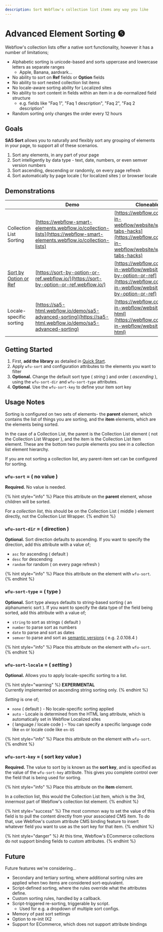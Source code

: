 ```yaml
---
description: Sort Webflow's collection list items any way you like
---
```


# Advanced Element Sorting ❺

Webflow's collection lists offer a native sort functionality, however it has a number of limitations;&#x20;

* Alphabetic sorting is unicode-based and sorts uppercase and lowercase letters as separate ranges&#x20;
  * Apple, Banana, aardvark...&#x20;
* No ability to sort on **Ref** fields or **Option** fields
* No ability to sort nested collection list items
* No locale-aware sorting ability for Localized sites&#x20;
* No ability to sort content in fields within an item in a de-normalized field structure
  * e.g. fields like "Faq 1", "Faq 1 description", "Faq 2", "Faq 2 description" &#x20;
* Random sorting only changes the order every 12 hours&#x20;

## Goals&#x20;

**SA5 Sort** allows you to naturally and flexibly sort any grouping of elements in your page, to support all of these scenarios.&#x20;

1. Sort any elements, in any part of your page&#x20;
2. Sort intelligently by data type - text, date, numbers, or even semver version numbers&#x20;
3. Sort ascending, descending or randomly, on every page refresh &#x20;
4. Sort automatically by page locale ( for localized sites ) or browser locale&#x20;

## Demonstrations &#x20;

|                                                                                 | Demo                                                                                                                     | Cloneable                                                                                                                              |
| ------------------------------------------------------------------------------- | ------------------------------------------------------------------------------------------------------------------------ | -------------------------------------------------------------------------------------------------------------------------------------- |
| Collection List Sorting                                                         | [https://webflow-smart-elements.webflow.io/collection-lists](https://webflow-smart-elements.webflow.io/collection-lists) | [https://webflow.com/made-in-webflow/website/webflow-tabs-hacks](https://webflow.com/made-in-webflow/website/webflow-tabs-hacks)       |
| [Sort by Option or Ref](https://www.sygnal.com/lessons/sorting-by-option-field) | [https://sort-by-option-or-ref.webflow.io/](https://sort-by-option-or-ref.webflow.io/)                                   | [https://webflow.com/made-in-webflow/website/sort-by-option-or-ref](https://webflow.com/made-in-webflow/website/sort-by-option-or-ref) |
| Locale-specific sorting                                                         | [https://sa5-html.webflow.io/demo/sa5-advanced-sorting](https://sa5-html.webflow.io/demo/sa5-advanced-sorting)           | [https://webflow.com/made-in-webflow/website/sa5-html](https://webflow.com/made-in-webflow/website/sa5-html)                           |

## Getting Started  <a href="#getting-started-nocode" id="getting-started-nocode"></a>

1. First, **add the library** as detailed in [Quick Start](quick-start.md).&#x20;
2. Apply `wfu-sort` and configuration attributes to the elements you want to filter
3. **Optional.**  Change the default sort type ( _string_ ) and order ( _ascending_ ), using the `wfu-sort-dir` and `wfu-sort-type` attributes.
4. **Optional.**  Use the `wfu-sort-key` to define your item sort key

## Usage Notes <a href="#usage-notes" id="usage-notes"></a>

Sorting is configured on two sets of elements- the **parent** element, which contains the list of things you are sorting, and the **item** elements, which are the elements being sorted.&#x20;

In the case of a Collection List, the parent is the Collection List element ( not the Collection List Wrapper ), and the item is the Collection List Item element. These are the bottom two purple elements you see in a collection list element hierarchy.

If you are not sorting a collection list, any parent-item set can be configured for sorting. &#x20;

### `wfu-sort` = ( no value )  <a href="#wfu-sort-attribute" id="wfu-sort-attribute"></a>

**Required.** No value is needed.&#x20;

{% hint style="info" %}
Place this attribute on the **parent** element, whose children will be sorted.&#x20;

For a _collection list_, this should be on the Collection List ( middle ) element directly, not the Collection List Wrapper.&#x20;
{% endhint %}

### `wfu-sort-dir` = ( direction ) <a href="#wfu-sort-dir-attribute" id="wfu-sort-dir-attribute"></a>

**Optional.**  Sort direction defaults to ascending. If you want to specify the direction, add this attribute with a value of;

* `asc` for ascending ( default )&#x20;
* `desc` for descending
* `random` for random ( on every page refresh )

{% hint style="info" %}
Place this attribute on the element with `wfu-sort`.&#x20;
{% endhint %}

### `wfu-sort-type` = ( type ) <a href="#wfu-sort-type-attribute" id="wfu-sort-type-attribute"></a>

**Optional.**  Sort type always defaults to string-based sorting ( an alphanumeric sort ). If you want to specify the data type of the field being sorted, add this attribute with a value of;

* `string` to sort as strings ( default )&#x20;
* `number` to parse sort as numbers
* `date` to parse and sort as dates
* `semver` to parse and sort as [semantic versions](https://semver.org/) ( e.g. 2.0.108.4 )&#x20;

{% hint style="info" %}
Place this attribute on the element with `wfu-sort`.&#x20;
{% endhint %}

### `wfu-sort-locale` = ( _setting_ )  <a href="#getting-started-nocode" id="getting-started-nocode"></a>

**Optional.**  Allows you to apply locale-specific sorting to a list.

{% hint style="warning" %}
**EXPERIMENTAL** \
Currently implemented on ascending string sorting only.&#x20;
{% endhint %}

_Setting_ is one of;&#x20;

* `none` ( default ) - No locale-specific sorting applied
* `auto` - Locale is determined from the HTML lang attribute, which is automatically set in Webflow Localized sites&#x20;
* ( language / locale code ) - You can specify a specific language code like `en` or locale code like `en-US`&#x20;

{% hint style="info" %}
Place this attribute on the element with `wfu-sort`.&#x20;
{% endhint %}

### `wfu-sort-key` = ( sort key value ) <a href="#creating-your-sort-key" id="creating-your-sort-key"></a>

**Required.** The value to sort by is known as the **sort key**, and is specified as the value of the `wfu-sort-key` attribute. This gives you complete control over the field that is being used for sorting.&#x20;

{% hint style="info" %}
Place this attribute on the **item** element.&#x20;

In a collection list, this would the Collection List Item, which is the 3rd, innermost part of Webflow's collection list element.&#x20;
{% endhint %}

{% hint style="success" %}
The most common way to set the value of this field is to pull the content directly from your associated CMS item. To do that, use Webflow's custom attribute CMS binding feature to insert whatever field you want to use as the sort key for that item.&#x20;
{% endhint %}

{% hint style="danger" %}
At this time, Webflow's ECommerce collections do not support binding fields to custom attributes.&#x20;
{% endhint %}

## Future <a href="#getting-started-nocode" id="getting-started-nocode"></a>

Future features we're considering...

* Secondary and tertiary sorting, where additional sorting rules are applied when two items are considered sort-equivalent.
* Script-defined sorting, where the rules override what the attributes define.&#x20;
* Custom sorting rules, handled by a callback. &#x20;
* Script-triggered re-sorting, triggerable by script.&#x20;
  * Used for e.g. a dropdown of multiple sort configs. &#x20;
* Memory of past sort settings&#x20;
* Option to re-init IX2&#x20;
* Support for ECommerce, which does not support attribute bindings&#x20;



